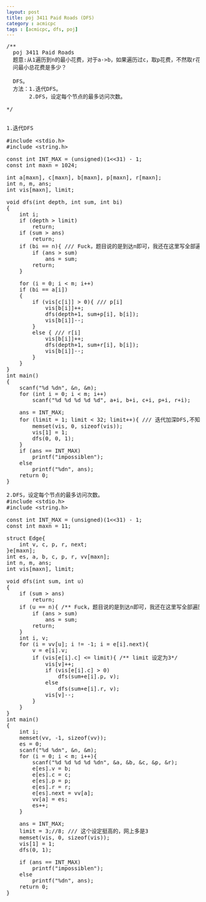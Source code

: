```yaml
---
layout: post
title: poj 3411 Paid Roads (DFS)
category : acmicpc
tags : [acmicpc, dfs, poj]
---
```


<pre>/**  
  poj 3411 Paid Roads  
  题意:从1遍历到n的最小花费，对于a-&gt;b，如果遍历过c，取p花费，不然取r花费。  
  问最小总花费是多少？  

  DFS。  
  方法：1.迭代DFS。  
       2.DFS，设定每个节点的最多访问次数。  

*/</pre>  
<!--more-->  
<pre>  
1.迭代DFS  

#include &lt;stdio.h&gt;  
#include &lt;string.h&gt;  

const int INT_MAX = (unsigned)(1&lt;&lt;31) - 1;  
const int maxn = 1024;  

int a[maxn], c[maxn], b[maxn], p[maxn], r[maxn];  
int n, m, ans;  
int vis[maxn], limit;  

void dfs(int depth, int sum, int bi)  
{  
    int i;  
    if (depth &gt; limit)  
        return;  
    if (sum &gt; ans)  
        return;  
    if (bi == n){ /// Fuck，题目说的是到达n即可，我还在这里写全部遍历，英语啊  
        if (ans &gt; sum)  
            ans = sum;  
        return;  
    }  

    for (i = 0; i &lt; m; i++)  
    if (bi == a[i])  
    {  
        if (vis[c[i]] &gt; 0){ /// p[i]  
            vis[b[i]]++;  
            dfs(depth+1, sum+p[i], b[i]);  
            vis[b[i]]--;  
        }  
        else { /// r[i]  
            vis[b[i]]++;  
            dfs(depth+1, sum+r[i], b[i]);  
            vis[b[i]]--;  
        }  
    }  
}  
int main()  
{  
    scanf("%d %dn", &amp;n, &amp;m);  
    for (int i = 0; i &lt; m; i++)  
        scanf("%d %d %d %d %d", a+i, b+i, c+i, p+i, r+i);  

    ans = INT_MAX;  
    for (limit = 1; limit &lt; 32; limit++){ /// 迭代加深DFS,不知道解深度是多少，填深一些吧  
        memset(vis, 0, sizeof(vis));  
        vis[1] = 1;  
        dfs(0, 0, 1);  
    }  
    if (ans == INT_MAX)  
        printf("impossiblen");  
    else  
        printf("%dn", ans);  
    return 0;  
}  

2.DFS，设定每个节点的最多访问次数。  
#include &lt;stdio.h&gt;  
#include &lt;string.h&gt;  

const int INT_MAX = (unsigned)(1&lt;&lt;31) - 1;  
const int maxn = 11;  

struct Edge{  
    int v, c, p, r, next;  
}e[maxn];  
int es, a, b, c, p, r, vv[maxn];  
int n, m, ans;  
int vis[maxn], limit;  

void dfs(int sum, int u)  
{  
    if (sum &gt; ans)  
        return;  
    if (u == n){ /** Fuck，题目说的是到达n即可，我还在这里写全部遍历，英语啊*/  
        if (ans &gt; sum)  
            ans = sum;  
        return;  
    }  
    int i, v;  
    for (i = vv[u]; i != -1; i = e[i].next){  
        v = e[i].v;  
        if (vis[e[i].c] &lt;= limit){ /** limit 设定为3*/  
            vis[v]++;  
            if (vis[e[i].c] &gt; 0)  
                dfs(sum+e[i].p, v);  
            else  
                dfs(sum+e[i].r, v);  
            vis[v]--;  
        }  
    }  
}  
int main()  
{  
    int i;  
    memset(vv, -1, sizeof(vv));  
    es = 0;  
    scanf("%d %dn", &amp;n, &amp;m);  
    for (i = 0; i &lt; m; i++){  
        scanf("%d %d %d %d %dn", &amp;a, &amp;b, &amp;c, &amp;p, &amp;r);  
        e[es].v = b;  
        e[es].c = c;  
        e[es].p = p;  
        e[es].r = r;  
        e[es].next = vv[a];  
        vv[a] = es;  
        es++;  
    }  

    ans = INT_MAX;  
    limit = 3;//8; /// 这个设定挺高的，网上多是3  
    memset(vis, 0, sizeof(vis));  
    vis[1] = 1;  
    dfs(0, 1);  

    if (ans == INT_MAX)  
        printf("impossiblen");  
    else  
        printf("%dn", ans);  
    return 0;  
}</pre>  
